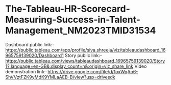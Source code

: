# The-Tableau-HR-Scorecard-Measuring-Success-in-Talent-Management_NM2023TMID31534
Dashboard public link:- https://public.tableau.com/app/profile/siva.shreeja/viz/tableaudashboard_16965759139020/Dashboard1
Story public link:-https://public.tableau.com/views/tableaudashboard_16965759139020/Story1?:language=en-GB&:display_count=n&:origin=viz_share_link
Video demonstration link:-https://drive.google.com/file/d/1oxWqAo6-ShVVztFZK9yMdK9YMLaAEB-B/view?usp=drivesdk
